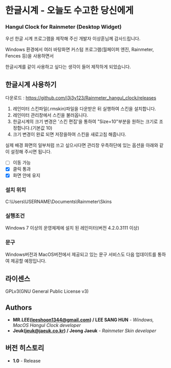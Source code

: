 # 한글시계 - 오늘도 수고한 당신에게
### Hangul Clock for Rainmeter (Desktop Widget)
우선 한글 시계 프로그램을 제작해 주신 개발자 이상훈님께 감사드립니다.

Windows 환경에서 여러 바탕화면 커스텀 프로그램(월페이퍼 엔진, Rainmeter, Fences 등)을 사용하면서

한글시계를 같이 사용하고 싶다는 생각이 들어 제작하게 되었습니다.

## 한글시계 사용하기
다운로드 : https://github.com/j3j3y123/Rainmeter_hangul_clock/releases

 1. 레인미터 스킨파일(.rmskin)파일을 다운받은 뒤 실행하여 스킨을 설치합니다.
 2. 레인미터 관리창에서 스킨을 불러옵니다.
 3. 한글시계의 크기 변경은 '스킨 편집'을 통하여 "Size=10"부분을 원하는 크기로 조정합니다.(기본값 10)
 4. 크기 변경이 완료 되면 저장을하여 스킨을 새로고침 해줍니다.
 
실제 배경 화면의 일부처럼 쓰고 싶으시다면 관리창 우측하단에 있는 옵션을 아래와 같이 설정해 주시면 됩니다.
- [ ] 이동 가능
- [x] 클릭 통과
- [x] 화면 안에 유지

### 설치 위치
C:\Users\USERNAME\Documents\Rainmeter\Skins

### 실행조건
Windows 7 이상의 운영체제에 설치 된 레인미터(버전 4.2.0.3111 이상)

### 문구
Windows버전과 MacOS버전에서 제공되고 있는 문구 서비스도 다음 업데이트를 통하여 제공할 예정입니다.

## 라이센스
GPLv3(GNU General Public License v3)

## Authors
* **MR.LEE(leeshoon1344@gmail.com) / LEE SANG HUN** - *Windows, MacOS Hangul Clock developer*
* **Jeuk(jeuk@jaeuk.co.kr) / Jeong Jaeuk** - *Rainmeter Skin developer*

## 버전 히스토리
* **1.0** - Release
